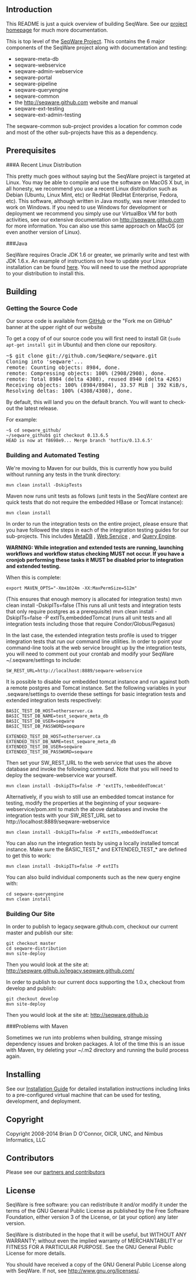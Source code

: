 ## Introduction 

This README is just a quick overview of building SeqWare. See our
[project homepage](http://seqware.github.com) for much more documentation.

This is top level of the [SeqWare Project](http://seqware.github.com).
This contains the 6 major components of the SeqWare project along with
documentation and testing:

* seqware-meta-db
* seqware-webservice
* seqware-admin-webservice
* seqware-portal
* seqware-pipeline
* seqware-queryengine
* seqware-common
* the http://seqware.github.com website and manual
* seqware-ext-testing
* seqware-ext-admin-testing

The seqware-common sub-project provides a location for common code
and most of the other sub-projects have this as a dependency.

## Prerequisites 

###A Recent Linux Distribution

This pretty much goes without saying but the SeqWare project is targeted at
Linux.  You may be able to compile and use the software on MacOS X but, in all
honesty, we recommend you use a recent Linux distribution such as Debian
(Ubuntu, Linux Mint, etc) or RedHat (RedHat Enterprise, Fedora, etc).  This
software, although written in Java mostly, was never intended to work on
Windows. If you need to use Windows for development or deployment we recommend
you simply use our VirtualBox VM for both activities, see our extensive documentation
on http://seqware.github.com for more information. You can also use this same
approach on MacOS (or even another version of Linux).

###Java

SeqWare requires Oracle JDK 1.6 or greater, we primarily write and test with JDK 1.6.x.
An example of instructions on how to update your Linux installation can be found [here](https://ccp.cloudera.com/display/CDH4DOC/Before+You+Install+CDH4+on+a+Single+Node#BeforeYouInstallCDH4onaSingleNode-InstalltheOracleJavaDevelopmentKit). You will need to use the method appropriate to your distribution to install this.

## Building 

### Getting the Source Code 

Our source code is available from [GitHub](https://github.com/SeqWare/seqware) or the "Fork me on GitHub" banner at the upper right of our website

To get a copy of of our source code you will first need to install Git (<code>sudo apt-get install git</code> in Ubuntu) and then clone our repository.

<pre title="Cloning the git repository">
<span class="prompt">~$</span> <kbd>git clone git://github.com/SeqWare/seqware.git</kbd>
Cloning into 'seqware'...
remote: Counting objects: 8984, done.
remote: Compressing objects: 100% (2908/2908), done.
remote: Total 8984 (delta 4308), reused 8940 (delta 4265)
Receiving objects: 100% (8984/8984), 33.57 MiB | 392 KiB/s, done.
Resolving deltas: 100% (4308/4308), done.
</pre>

By default, this will land you on the default branch. You will want to check-out the latest release. 

For example:

	~$ cd seqware_github/
	~/seqware_github$ git checkout 0.13.6.5
	HEAD is now at f8698e9... Merge branch 'hotfix/0.13.6.5'

### Building and Automated Testing 

We're moving to Maven for our builds, this is currently how
you build without running any tests in the trunk directory:

    mvn clean install -DskipTests

Maven now runs unit tests as follows (unit tests in the SeqWare context are quick tests that do not require the embedded HBase or Tomcat instance):

    mvn clean install  

In order to run the integration tests on the entire project, please ensure that you have followed the steps in each of the integration testing guides for our sub-projects. This includes [MetaDB](http://seqware.github.com/docs/github_readme/3-metadb/) , [Web Service](http://seqware.github.com/docs/github_readme/4-webservice/) , and [Query Engine](http://seqware.github.com/docs/github_readme/2-queryengine/). 

**WARNING:  While integration and extended tests are running, launching workflows and workflow status checking MUST not occur.  If you have a cronjob performing these tasks it MUST be disabled prior to integration and extended testing.**

When this is complete: 

    export MAVEN_OPTS="-Xmx1024m -XX:MaxPermSize=512m" 
(This ensures that enough memory is allocated for integration tests)
    mvn clean install -DskipITs=false
(This runs all unit tests and integration tests that only require postgres as a prerequisite)
    mvn clean install -DskipITs=false -P extITs,embeddedTomcat
(runs all unit tests and all integration tests including those that require Condor/Globus/Pegasus)

In the last case, the extended integration tests profile is used to trigger integration tests that run our command line utilities. 
In order to point your command-line tools at the web service brought up by the integration tests, you will need to comment out your crontab and modify your SeqWare ~/.seqware/settings to include:

    SW_REST_URL=http://localhost:8889/seqware-webservice

It is possible to disable our embedded tomcat instance and run against both a remote postgres and Tomcat instance. Set the following variables in your .seqware/settings to override these settings for basic integration tests and extended integration tests respectively:

    BASIC_TEST_DB_HOST=otherserver.ca
    BASIC_TEST_DB_NAME=test_seqware_meta_db
    BASIC_TEST_DB_USER=seqware
    BASIC_TEST_DB_PASSWORD=seqware

    EXTENDED_TEST_DB_HOST=otherserver.ca
    EXTENDED_TEST_DB_NAME=test_seqware_meta_db
    EXTENDED_TEST_DB_USER=seqware
    EXTENDED_TEST_DB_PASSWORD=seqware

Then set your SW_REST_URL to the web service that uses the above database and invoke the following command. Note that you will need to deploy the seqware-webservice war yourself. 

    mvn clean install -DskipITs=false -P 'extITs,!embeddedTomcat'

Alternatively, if you wish to still use an embedded tomcat instance for testing, modify the properties at the beginning of your seqware-webservice/pom.xml to match the above databases and invoke the integration tests with your SW_REST_URL set to http://localhost:8889/seqware-webservice

    mvn clean install -DskipITs=false -P extITs,embeddedTomcat

You can also run the integration tests by using a locally installed tomcat instance. Make sure the BASIC_TEST_* and EXTENDED_TEST_* are defined to get this to work:

    mvn clean install -DskipITs=false -P extITs

You can also build individual components such as the new query engine with: 

    cd seqware-queryengine
    mvn clean install

### Building Our Site

In order to publish to legacy.seqware.github.com, checkout our current master and publish our site:

    git checkout master 
    cd seqware-distribution 
    mvn site-deploy

Then you would look at the site at: http://seqware.github.io/legacy.seqware.github.com/

In order to publish to our current docs supporting the 1.0.x, checkout from develop and publish:

    git checkout develop 
    mvn site-deploy

Then you would look at the site at: http://seqware.github.io

###Problems with Maven

Sometimes we run into problems when building, strange missing dependency issues
and broken packages. A lot of the time this is an issue with Maven, try
deleting your ~/.m2 directory and running the build process again.


## Installing

See our [Installation Guide](http://seqware.github.com/docs/2-installation/) for detailed installation instructions
including links to a pre-configured virtual machine that can be used for
testing, development, and deployment.

## Copyright

Copyright 2008-2014 Brian D O'Connor, OICR, UNC, and Nimbus Informatics, LLC

## Contributors

Please see our [partners and contributors](http://seqware.github.com/partners/)

## License

SeqWare is free software: you can redistribute it and/or modify
it under the terms of the GNU General Public License as published by
the Free Software Foundation, either version 3 of the License, or
(at your option) any later version.

SeqWare is distributed in the hope that it will be useful,
but WITHOUT ANY WARRANTY; without even the implied warranty of
MERCHANTABILITY or FITNESS FOR A PARTICULAR PURPOSE.  See the
GNU General Public License for more details.

You should have received a copy of the GNU General Public License
along with SeqWare.  If not, see <http://www.gnu.org/licenses/>.


